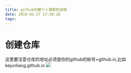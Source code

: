 ```yaml
---
title: github创建个人博客的说明
date: 2019-02-27 17:30:10
tags:
---
```


# 创建仓库
  这里要注意仓库的地址必须是你的github的帐号+github.io,比如kejunliang.github.io
![](creat.png)
